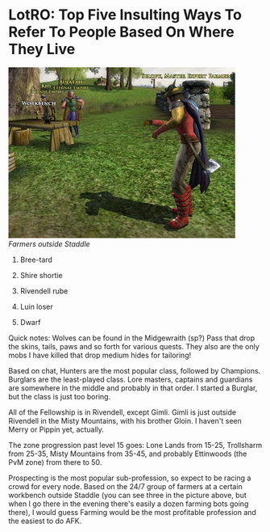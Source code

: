 # LotRO: Top Five Insulting Ways To Refer To People Based On Where They Live

![lotr-farmers.jpg](../uploads/2007/04/lotr-farmers.jpg)
*Farmers outside Staddle*

1. Bree-tard

2. Shire shortie

3. Rivendell rube

4. Luin loser

5. Dwarf

Quick notes: Wolves can be found in the Midgewraith (sp?) Pass that drop the skins, tails, paws and so forth for various quests. They also are the only mobs I have killed that drop medium hides for tailoring!

Based on chat, Hunters are the most popular class, followed by Champions. Burglars are the least-played class. Lore masters, captains and guardians are somewhere in the middle and probably in that order. I started a Burglar, but the class is just too boring.

All of the Fellowship is in Rivendell, except Gimli. Gimli is just outside Rivendell in the Misty Mountains, with his brother Gloin. I haven't seen Merry or Pippin yet, actually.

The zone progression past level 15 goes: Lone Lands from 15-25, Trollsharm from 25-35, Misty Mountains from 35-45, and probably Ettinwoods (the PvM zone) from there to 50.

Prospecting is the most popular sub-profession, so expect to be racing a crowd for every node. Based on the 24/7 group of farmers at a certain workbench outside Staddle (you can see three in the picture above, but when I go there in the evening there's easily a dozen farming bots going there), I would guess Farming would be the most profitable profession and the easiest to do AFK.


